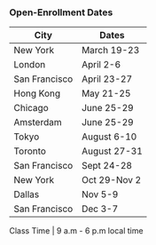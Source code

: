 ### Open-Enrollment Dates

City              |     Dates
----------------- | --------------------
New York          | March 19-23 
London            | April 2-6 
San Francisco     | April 23-27
Hong Kong         | May 21-25
Chicago           | June 25-29
Amsterdam         | June 25-29
Tokyo             | August 6-10 
Toronto           | August 27-31
San Francisco     | Sept 24-28 
New York          | Oct 29-Nov 2
Dallas            | Nov 5-9
San Francisco     | Dec 3-7 

Class Time        | 9 a.m - 6 p.m 
                    local time
